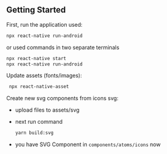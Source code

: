 ## Getting Started

First, run the application used:

```bash
npx react-native run-android
```

or used commands in two separate terminals

```bash
npx react-native start
npx react-native run-android
```

Update assets (fonts/images):

```bash
 npx react-native-asset
```

Create new svg components from icons svg: 
 - upload files to assets/svg
 - next run command 

    ```bash
    yarn build:svg
    ```
 - you have SVG Component in `components/atoms/icons` now